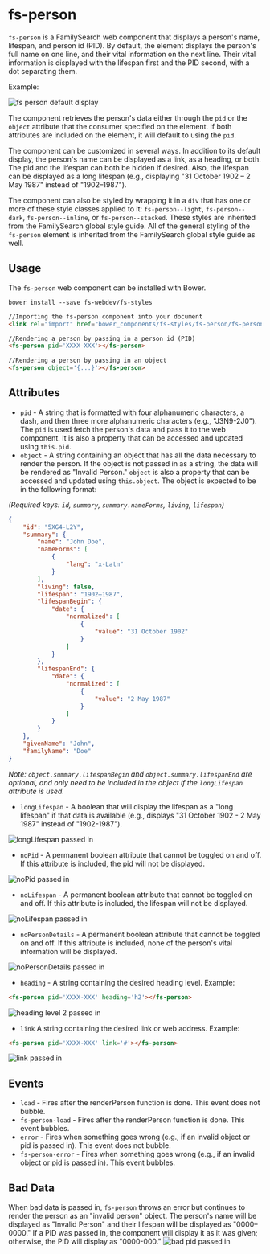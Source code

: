# fs-person

`fs-person` is a FamilySearch web component that displays a person's name, lifespan, and person id (PID). By default, the element displays the person's full name on one line, and their vital information on the next line. Their vital information is displayed with the lifespan first and the PID second, with a dot separating them.

Example:

![fs person default display](http://i64.tinypic.com/33nj7l2.png)

The component retrieves the person's data either through the `pid` or the `object` attribute that the consumer specified on the element. If both attributes are included on the element, it will default to using the `pid`.

The component can be customized in several ways. In addition to its default display, the person's name can be displayed as a link, as a heading, or both. The pid and the lifespan can both be hidden if desired. Also, the lifespan can be displayed as a long lifespan (e.g., displaying "31 October 1902 – 2 May 1987" instead of "1902–1987").

The component can also be styled by wrapping it in a `div` that has one or more of these style classes applied to it: `fs-person--light`, `fs-person--dark`, `fs-person--inline`, or `fs-person--stacked`. These styles are inherited from the FamilySearch global style guide. All of the general styling of the `fs-person` element is inherited from the FamilySearch global style guide as well.

## Usage

The `fs-person` web component can be installed with Bower.
```
bower install --save fs-webdev/fs-styles
```

```html
//Importing the fs-person component into your document
<link rel="import" href="bower_components/fs-styles/fs-person/fs-person.html">

//Rendering a person by passing in a person id (PID)
<fs-person pid='XXXX-XXX'></fs-person>

//Rendering a person by passing in an object
<fs-person object='{...}'></fs-person>
```

## Attributes

* `pid` - A string that is formatted with four alphanumeric characters, a dash, and then three more alphanumeric characters (e.g., "J3N9-2J0"). The `pid` is used fetch the person's data and pass it to the web component. It is also a property that can be accessed and updated using `this.pid`.
* `object` - A string containing an object that has all the data necessary to render the person. If the object is not passed in as a string, the data will be rendered as "Invalid Person." `object` is also a property that can be accessed and updated using `this.object`. The object is expected to be in the following format:

*(Required keys: `id`, `summary`, `summary.nameForms`, `living`, `lifespan`)*
```json
{
	"id": "5XG4-L2Y",
	"summary": {
		"name": "John Doe",
		"nameForms": [
			{
				"lang": "x-Latn"
			}
		],
		"living": false,
		"lifespan": "1902–1987",
		"lifespanBegin": {
			"date": {
				"normalized": [
					{
						"value": "31 October 1902"
					}
				]
			}
		},
		"lifespanEnd": {
			"date": {
				"normalized": [
					{
						"value": "2 May 1987"
					}
				]
			}
		}
	},
	"givenName": "John",
	"familyName": "Doe"
}
```

*Note: `object.summary.lifespanBegin` and `object.summary.lifespanEnd` are optional, and only need to be included in the object if the `longLifespan` attribute is used.*

* `longLifespan` - A boolean that will display the lifespan as a "long lifespan" if that data is available (e.g., displays "31 October 1902 - 2 May 1987" instead of "1902-1987").

 ![longLifespan passed in](http://i67.tinypic.com/zkr1mt.png)
* `noPid` - A permanent boolean attribute that cannot be toggled on and off. If this attribute is included, the pid will not be displayed.

 ![noPid passed in](http://i67.tinypic.com/t69flj.png)
* `noLifespan` - A permanent boolean attribute that cannot be toggled on and off. If this attribute is included, the lifespan will not be displayed.

 ![noLifespan passed in](http://i63.tinypic.com/2rcydrq.png)
* `noPersonDetails` - A permanent boolean attribute that cannot be toggled on and off. If this attribute is included, none of the person's vital information will be displayed.

 ![noPersonDetails passed in](http://i65.tinypic.com/24nn33o.png)
* `heading` - A string containing the desired heading level. Example:
```html
<fs-person pid='XXXX-XXX' heading='h2'></fs-person>
```
 ![heading level 2 passed in](http://i64.tinypic.com/raztvn.png)
* `link` A string containing the desired link or web address. Example:
```html
<fs-person pid='XXXX-XXX' link='#'></fs-person>
```
 ![link passed in](http://i68.tinypic.com/2qmhhc9.png)
## Events
* `load` - Fires after the renderPerson function is done. This event does not bubble.
* `fs-person-load` - Fires after the renderPerson function is done. This event bubbles.
* `error` - Fires when something goes wrong  (e.g., if an invalid object or pid is passed in). This event does not bubble.
* `fs-person-error` - Fires when something goes wrong (e.g., if an invalid object or pid is passed in). This event bubbles.

## Bad Data

When bad data is passed in, `fs-person` throws an error but continues to render the person as an "invalid person" object. The person's name will be displayed as "Invalid Person" and their lifespan will be displayed as "0000–0000." If a PID was passed in, the component will display it as it was given; otherwise, the PID will display as "0000-000."
![bad pid passed in](http://i63.tinypic.com/oks661.png)

